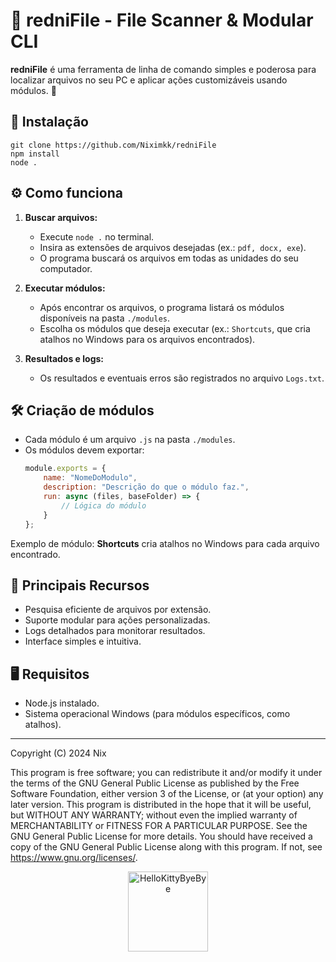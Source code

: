 # 📄 **redniFile** - File Scanner & Modular CLI

**redniFile** é uma ferramenta de linha de comando simples e poderosa para localizar arquivos no seu PC e aplicar ações customizáveis usando módulos. 🚀

## 🔨 **Instalação**
```
git clone https://github.com/Niximkk/redniFile
npm install
node .
```

## ⚙️ **Como funciona**
1. **Buscar arquivos:**
   - Execute `node .` no terminal.
   - Insira as extensões de arquivos desejadas (ex.: `pdf, docx, exe`).
   - O programa buscará os arquivos em todas as unidades do seu computador.

2. **Executar módulos:**
   - Após encontrar os arquivos, o programa listará os módulos disponíveis na pasta `./modules`.
   - Escolha os módulos que deseja executar (ex.: `Shortcuts`, que cria atalhos no Windows para os arquivos encontrados).

3. **Resultados e logs:**
   - Os resultados e eventuais erros são registrados no arquivo `Logs.txt`.

## 🛠️ **Criação de módulos**
- Cada módulo é um arquivo `.js` na pasta `./modules`.
- Os módulos devem exportar:
  ```javascript
  module.exports = {
      name: "NomeDoModulo",
      description: "Descrição do que o módulo faz.",
      run: async (files, baseFolder) => {
          // Lógica do módulo
      }
  };
  ```

Exemplo de módulo: **Shortcuts** cria atalhos no Windows para cada arquivo encontrado.

## 🌟 **Principais Recursos**
- Pesquisa eficiente de arquivos por extensão.
- Suporte modular para ações personalizadas.
- Logs detalhados para monitorar resultados.
- Interface simples e intuitiva.

## 🖥️ **Requisitos**
- Node.js instalado.
- Sistema operacional Windows (para módulos específicos, como atalhos).

--- 
Copyright (C) 2024 Nix

This program is free software; you can redistribute it and/or modify it under the terms of the GNU General Public License as published by the Free Software Foundation, either version 3 of the License, or (at your option) any later version.
This program is distributed in the hope that it will be useful, but WITHOUT ANY WARRANTY; without even the implied warranty of MERCHANTABILITY or FITNESS FOR A PARTICULAR PURPOSE. See the GNU General Public License for more details.
You should have received a copy of the GNU General Public License along with this program. If not, see <https://www.gnu.org/licenses/>.

<p align="center">
  <a href="https://emoji.gg/emoji/5349-hellokittybyebye">
    <img src="https://cdn3.emoji.gg/emojis/5349-hellokittybyebye.png" width="128px" height="128px" alt="HelloKittyByeBye">
  </a>
</p>